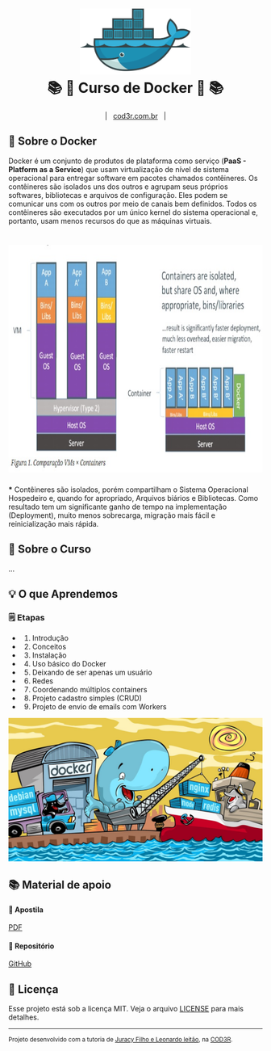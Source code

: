 <h1 align="center">
    <img alt="Docker" src="assets/docker-logo.png" height="130px" />
    <br>📚 🐳 Curso de Docker 🐳 📚<br/>
</h1>

<p align="center">
    &nbsp;&nbsp;&nbsp;|&nbsp;&nbsp;&nbsp;<a href="https://www.cod3r.com.br/courses/docker">cod3r.com.br</a>&nbsp;&nbsp;&nbsp;|&nbsp;&nbsp;&nbsp;
</p>


## 🐳 Sobre o Docker

Docker é um conjunto de produtos de plataforma como serviço (<strong>PaaS - Platform as a Service</strong>) que usam virtualização de nível de sistema operacional para entregar software em pacotes chamados contêineres. Os contêineres são isolados uns dos outros e agrupam seus próprios softwares, bibliotecas e arquivos de configuração. Eles podem se comunicar uns com os outros por meio de canais bem definidos. Todos os contêineres são executados por um único kernel do sistema operacional e, portanto, usam menos recursos do que as máquinas virtuais.

<h1 align="center"> 
    <img alt="Container Vs. VM" src="assets/container-vs-vm.jpg" height="450px"/>
</h1>

<p><strong>*</strong> Contêineres são isolados, porém compartilham o Sistema Operacional Hospedeiro e, quando for apropriado, Arquivos biários e Bibliotecas. Como resultado tem um significante ganho de tempo na implementação (Deployment), muito menos sobrecarga, migração mais fácil e reinicialização mais rápida.</p>

## 📖 Sobre o Curso

...

## 💡 O que Aprendemos


### 🗒 Etapas

- 1. Introdução
- 2. Conceitos
- 3. Instalação
- 4. Uso básico do Docker
- 5. Deixando de ser apenas um usuário
- 6. Redes
- 7. Coordenando múltiplos containers
- 8. Projeto cadastro simples (CRUD)
- 9. Projeto de envio de emails com Workers

<p align="center">
    <img src="assets/tela-docker.jpg" />
</p>

## 📚 Material de apoio

#### 📔 Apostila
[PDF](docs/apostila-docker.pdf)

#### 📂 Repositório
[GitHub](https://github.com/cod3rcursos/curso-docker)


## 📜 Licença

Esse projeto está sob a licença MIT. Veja o arquivo [LICENSE](LICENSE) para mais detalhes.<br />

---

<sup>Projeto desenvolvido com a tutoria de [Juracy Filho e Leonardo leitão](https://www.cod3r.com.br/courses/docker), na [COD3R](https://www.cod3r.com.br/).</sup>
